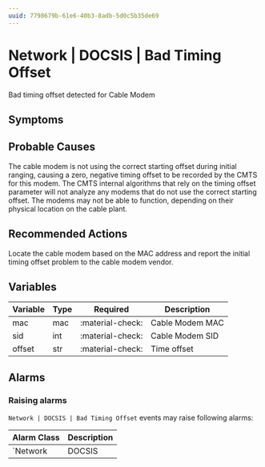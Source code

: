 ```yaml
---
uuid: 7798679b-61e6-40b3-8adb-5d0c5b35de69
---
```

# Network | DOCSIS | Bad Timing Offset

Bad timing offset detected for Cable Modem

## Symptoms

## Probable Causes

The cable modem is not using the correct starting offset during initial ranging, causing a zero, negative timing offset to be recorded by the CMTS for this modem. The CMTS internal algorithms that rely on the timing offset parameter will not analyze any modems that do not use the correct starting offset. The modems may not be able to function, depending on their physical location on the cable plant.

## Recommended Actions

Locate the cable modem based on the MAC address and report the initial timing offset problem to the cable modem vendor.

## Variables

Variable | Type | Required | Description
--- | --- | --- | ---
mac | mac | :material-check: | Cable Modem MAC
sid | int | :material-check: | Cable Modem SID
offset | str | :material-check: | Time offset

## Alarms

### Raising alarms

`Network | DOCSIS | Bad Timing Offset` events may raise following alarms:

Alarm Class | Description
--- | ---
`Network | DOCSIS | Bad Timing Offset` | dispose
